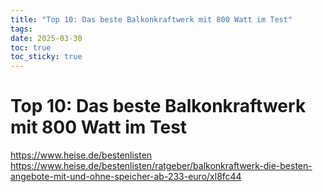 ```yaml
---
title: "Top 10: Das beste Balkonkraftwerk mit 800 Watt im Test"
tags: 
date: 2025-03-30
toc: true
toc_sticky: true
---
```



# Top 10: Das beste Balkonkraftwerk mit 800 Watt im Test

https://www.heise.de/bestenlisten
https://www.heise.de/bestenlisten/ratgeber/balkonkraftwerk-die-besten-angebote-mit-und-ohne-speicher-ab-233-euro/xl8fc44
